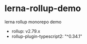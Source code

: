 # lerna-rollup-demo
lerna rollup monorepo demo

- rollup: v2.79.x
- rollup-plugin-typescript2: "^0.34.1"
